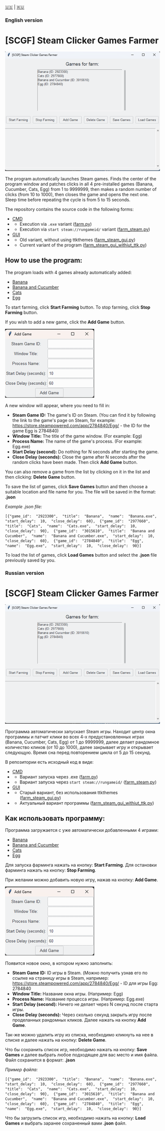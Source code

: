 [🇺🇸](#english-version) | [🇷🇺](#russian-version)

### English version
# [SCGF] Steam Clicker Games Farmer

![SCGF](/git-pics/main.png)

The program automatically launches Steam games. Finds the center of the program window and patches clicks in all 4 pre-installed games (Banana, Cucumber, Cats, Egg) from 1 to 9999999, then makes a random number of clicks (from 10 to 1000), then closes the game and opens the next one. Sleep time before repeating the cycle is from 5 to 15 seconds.

The repository contains the source code in the following forms:
 - [CMD](/farm_cmd)
 - - Execution via `.exe` variant ([farm.py](/farm_cmd/farm.py))
 - - Execution via `start steam://rungameid/` variant ([farm_steam.py](/farm_cmd/farm_steam.py))
 - [GUI](/farm_steam_gui)
 - - Old variant, without using ttkthemes ([farm_steam_gui.py](/farm_steam_gui/farm_steam_gui_without_ttk.py))
 - - Current variant of the program ([farm_steam_gui_withiut_ttk.py](/farm_steam_gui/farm_steam_gui.py))

## How to use the program:
The program loads with 4 games already automatically added:
 - [Banana](https://store.steampowered.com/app/2923300/Banana/)
 - [Banana and Cucumber](https://store.steampowered.com/app/3015610/Banana__Cucumber/)
 - [Cats](https://store.steampowered.com/app/2977660/Cats/)
 - [Egg](https://store.steampowered.com/app/2784840/Egg/)
 
 To start farming, click **Start Farming** button.
 To stop farming, click **Stop Farming** button.

If you wish to add a new game, click the **Add Game** button.

![Add Game](/git-pics/add_game.png)

A new window will appear, where you need to fill in:
- **Steam Game ID:** The game's ID on Steam. (You can find it by following the link to the game's page on Steam, for example: https://store.steampowered.com/app/2784840/Egg/ - the ID for the game Egg is 2784840)
- **Window Title:** The title of the game window. (For example: Egg)
- **Process Name:** The name of the game's process. (For example: Egg.exe)
- **Start Delay (second):** Do nothing for N seconds after starting the game.
- **Close Delay (seconds):** Close the game after N seconds after the random clicks have been made.
Then click **Add Game** button.

You can also remove a game from the list by clicking on it in the list and then clicking: **Delete Game** button.

To save the list of games, click **Save Games** button and then choose a suitable location and file name for you. The file will be saved in the format: **.json**

*Example .json file:*

    [{"game_id":  "2923300",  "title":  "Banana",  "name":  "Banana.exe",  "start_delay":  10,  "close_delay":  60},  {"game_id":  "2977660",  "title":  "Cats",  "name":  "Cats.exe",  "start_delay":  10,  "close_delay":  90},  {"game_id":  "3015610",  "title":  "Banana and Cucumber",  "name":  "Banana and Cucumber.exe",  "start_delay":  10,  "close_delay":  60},  {"game_id":  "2784840",  "title":  "Egg",  "name":  "Egg.exe",  "start_delay":  10,  "close_delay":  90}]

To load the list of games, click **Load Games** button and select the **.json** file previously saved by you.






### Russian version
# [SCGF] Steam Clicker Games Farmer

![SCGF](/git-pics/main.png)

Программа автоматически запускает Steam игры. Находит центр окна программы и патчит клики во всех 4-х предустановленных играх (Banana, Cucumber, Cats, Egg) от 1 до 9999999, далее делает рандомное количество кликов (от 10 до 1000), далее закрывает игру и открывает следующую. Время сна перед повторением цикла от 5 до 15 секунд.

В репозитории есть исходный код в виде:
 - [CMD](/farm_cmd)
 - - Вариант запуска через .exe ([farm.py](/farm_cmd/farm.py))
 - - Вариант запуска через `start steam://rungameid/` ([farm_steam.py](/farm_cmd/farm_steam.py))
 - [GUI](/farm_steam_gui)
 - - Старый вариант, без использования ttkthemes ([farm_steam_gui.py](/farm_steam_gui/farm_steam_gui_without_ttk.py))
 - - Актуальный вариант программы ([farm_steam_gui_withiut_ttk.py](/farm_steam_gui/farm_steam_gui.py))

## Как использовать программу:
Программа загружается с уже автоматически добавленными 4 играми:
 - [Banana](https://store.steampowered.com/app/2923300/Banana/)
 - [Banana and Cucumber](https://store.steampowered.com/app/3015610/Banana__Cucumber/)
 - [Cats](https://store.steampowered.com/app/2977660/Cats/)
 - [Egg](https://store.steampowered.com/app/2784840/Egg/)
 
 Для запуска фарминга нажать на кнопку: **Start Farming**.
 Для остановки фарминга нажать на кнопку: **Stop Farming**.

При желании можно добавить новую игру, нажав на кнопку: **Add Game**.

![Add Game](/git-pics/add_game.png)

Появится новое окно, в котором нужно заполнить:
- **Steam Game ID:** ID игры в Steam. (Можно получить узнав его по ссылке на страницу игры в Steam, например: https://store.steampowered.com/app/2784840/Egg/ - ID для игры Egg: 2784840
- **Window Title:** Название окна игры. (Например: Egg)
- **Process Name:** Название процесса игры. (Например: Egg.exe)
- **Start Delay (second):** Ничего не делает через N секунд после старта игры.
- **Close Delay (seconds):** Через сколько секунд закрыть игру после проделанных рандомных кликов.
Далее нажать на кнопку **Add Game**.

Так-же можно удалить игру из списка, необходимо кликнуть на нее в списке и далее нажать на кнопку: **Delete Game**.

Что бы сохранить список игр, необходимо нажать на кнопку: **Save Games** и далее выбрать любое подходящее для вас место и имя файла. Файл сохранится в формат: **.json**

*Пример файла:*

    [{"game_id":  "2923300",  "title":  "Banana",  "name":  "Banana.exe",  "start_delay":  10,  "close_delay":  60},  {"game_id":  "2977660",  "title":  "Cats",  "name":  "Cats.exe",  "start_delay":  10,  "close_delay":  90},  {"game_id":  "3015610",  "title":  "Banana and Cucumber",  "name":  "Banana and Cucumber.exe",  "start_delay":  10,  "close_delay":  60},  {"game_id":  "2784840",  "title":  "Egg",  "name":  "Egg.exe",  "start_delay":  10,  "close_delay":  90}]

Что бы загрузить список игр, необходимо нажать на кнопку: **Load Games** и выбрать заранее сохраненный вами **.json** файл.
